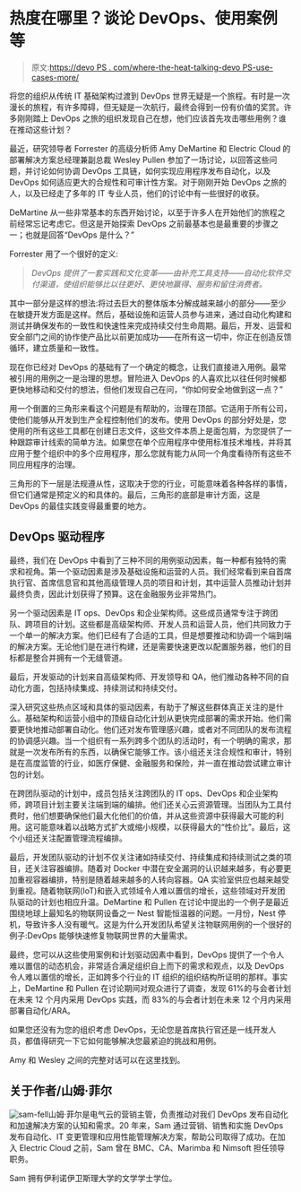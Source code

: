 # 热度在哪里？谈论 DevOps、使用案例等

> 原文:[https://devo PS . com/where-the-heat-talking-devo PS-use-cases-more/](https://devops.com/wheres-the-heat-talking-devops-use-cases-more/)

将您的组织从传统 IT 基础架构过渡到 DevOps 世界无疑是一个旅程。有时是一次漫长的旅程，有许多障碍，但无疑是一次航行，最终会得到一份有价值的奖赏。许多刚刚踏上 DevOps 之旅的组织发现自己在想，他们应该首先攻击哪些用例？谁在推动这些计划？

最近，研究领导者 Forrester 的高级分析师 Amy DeMartine 和 Electric Cloud 的部署解决方案总经理兼副总裁 Wesley Pullen 参加了一场讨论，以回答这些问题，并讨论如何协调 DevOps 工具链，如何实现应用程序发布自动化，以及 DevOps 如何适应更大的合规性和可审计性方案。对于刚刚开始 DevOps 之旅的人，以及已经走了多年的 IT 专业人员，他们的讨论中有一些很好的收获。

DeMartine 从一些非常基本的东西开始讨论，以至于许多人在开始他们的旅程之前经常忘记考虑它。但这是开始探索 DevOps 之前最基本也是最重要的步骤之一；也就是回答“DevOps 是什么？”

Forrester 用了一个很好的定义:

> *DevOps 提供了一套实践和文化变革——由补充工具支持——自动化软件交付渠道，使组织能够比以往更好、更快地赢得、服务和留住消费者。*

其中一部分是这样的想法:将过去巨大的整体版本分解成越来越小的部分——至少在敏捷开发方面是这样。然后，基础设施和运营人员参与进来，通过自动化构建和测试并确保发布的一致性和快速性来完成持续交付生命周期。最后，开发、运营和安全部门之间的协作使产品比以前更加成功——在所有这一切中，你正在创造反馈循环，建立质量和一致性。

现在你已经对 DevOps 的基础有了一个确定的概念，让我们直接进入用例。最常被引用的用例之一是治理的思想。冒险进入 DevOps 的人喜欢比以往任何时候都更快地移动和交付的想法，但他们发现自己在问，“你如何安全地做到这一点？”

用一个倒置的三角形来看这个问题是有帮助的，治理在顶部。它适用于所有公司，使他们能够从开发到生产全程控制他们的发布。使用 DevOps 的部分好处是，您使用的所有这些工具都在创建日志文件，这些文件本质上是面包屑，为您提供了一种跟踪审计线索的简单方法。如果您在单个应用程序中使用标准技术堆栈，并将其应用于整个组织中的多个应用程序，那么您就有能力从同一个角度看待所有这些不同应用程序的治理。

三角形的下一层是法规遵从性，这取决于您的行业，可能意味着各种各样的事情，但它们通常是预定义的和具体的。最后，三角形的底部是审计方面，这是 DevOps 的最佳实践变得最重要的地方。

## DevOps 驱动程序

最终，我们在 DevOps 中看到了三种不同的用例驱动因素，每一种都有独特的需求和视角。第一个驱动因素是涉及基础设施和运营的人员。我们经常看到来自首席执行官、首席信息官和其他高级管理人员的项目和计划，其中运营人员推动计划并最终负责，因此计划获得了预算。这在金融服务业非常热门。

另一个驱动因素是 IT ops、DevOps 和企业架构师。这些成员通常专注于跨团队、跨项目的计划。这些都是高级架构师、开发人员和运营人员，他们共同致力于一个单一的解决方案。他们已经有了合适的工具，但是想要推动和协调一个端到端的解决方案。无论他们是在进行构建，还是需要快速更改以配置服务器，他们的目标都是整合并拥有一个无缝管道。

最后，开发驱动的计划来自高级架构师、开发领导和 QA，他们推动各种不同的自动化方面，包括持续集成、持续测试和持续交付。

深入研究这些热点区域和具体的驱动因素，有助于了解这些群体真正关注的是什么。基础架构和运营小组中的顶级自动化计划从更快完成部署的需求开始。他们需要更快地推动部署自动化。他们还对发布管理感兴趣，或者对不同团队的发布流程的协调感兴趣。当一个组织有一系列跨多个团队的活动时，有一个明确的需求，那就是一次发布所有的东西，以确保它能够工作。该小组还关注合规性和审计，特别是在高度监管的行业，如医疗保健、金融服务和保险，并一直在推动尝试建立审计包的计划。

在跨团队驱动的计划中，成员包括关注跨团队的 IT ops、DevOps 和企业架构师，跨项目计划主要关注端到端的编排。他们还关心云资源管理。当团队为工具付费时，他们想要确保他们最大化他们的价值，并从这些资源中获得最大可能的利用。这可能意味着以战略方式扩大或缩小规模，以获得最大的“性价比”。最后，这个小组还关注配置管理流程编排。

最后，开发团队驱动的计划不仅关注诸如持续交付、持续集成和持续测试之类的项目，还关注容器编排。随着对 Docker 中潜在安全漏洞的认识越来越多，有必要更加重视容器编排，特别是随着越来越多的人转向容器。QA 实验室供应也越来越受到重视。随着物联网(IoT)和嵌入式领域令人难以置信的增长，这些领域对开发团队驱动的计划也相应升温。DeMartine 和 Pullen 在讨论中提出的一个例子是最近围绕地球上最知名的物联网设备之一 Nest 智能恒温器的问题。一月份，Nest 停机，导致许多人没有暖气。这是为什么开发团队希望关注物联网用例的一个很好的例子:DevOps 能够快速修复物联网世界的大量需求。

最终，您可以从这些使用案例和计划驱动因素中看到，DevOps 提供了一个令人难以置信的动态机会，非常适合满足组织自上而下的需求和观点，以及 DevOps 令人难以置信的增长，正如跨多个行业的 IT 组织的组织结构所证明的那样。事实上，DeMartine 和 Pullen 在讨论期间对观众进行了调查，发现 61%的与会者计划在未来 12 个月内采用 DevOps 实践，而 83%的与会者计划在未来 12 个月内采用部署自动化/ARA。

如果您还没有为您的组织考虑 DevOps，无论您是首席执行官还是一线开发人员，都值得研究一下它如何能够解决您最紧迫的挑战和用例。

Amy 和 Wesley 之间的完整对话可以在这里找到。

## 关于作者/山姆·菲尔

![sam-fell](../Images/53dac31aeb1cc7d8f6129b23ab36dfb2.png)山姆·菲尔是电气云的营销主管，负责推动对我们 DevOps 发布自动化和加速解决方案的认知和需求。20 年来，Sam 通过营销、销售和实施 DevOps 发布自动化、IT 变更管理和应用性能管理解决方案，帮助公司取得了成功。在加入 Electric Cloud 之前，Sam 曾在 BMC、CA、Marimba 和 Nimsoft 担任领导职务。

Sam 拥有伊利诺伊卫斯理大学的文学学士学位。